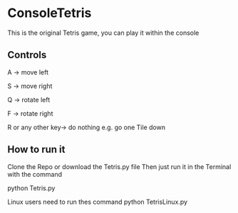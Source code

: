 # ConsoleTetris
This is the original Tetris game, you can play it within the console

## Controls

A -> move left

S -> move right

Q -> rotate left

F -> rotate right

R or any other key-> do nothing e.g. go one Tile down

## How to run it

Clone the Repo or download the Tetris.py file
Then just run it in the Terminal with the command

python Tetris.py

Linux users need to run thes command
python TetrisLinux.py
